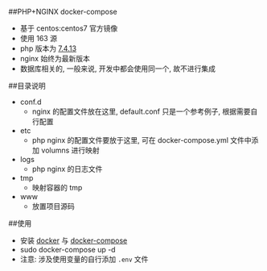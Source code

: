 ##PHP+NGINX docker-compose
* 基于 centos:centos7 官方镜像
* 使用 163 源
* php 版本为 [7.4.13](https://www.php.net/distributions/php-7.4.13.tar.gz)
* nginx 始终为最新版本
* 数据库相关的, 一般来说, 开发中都会使用同一个, 故不进行集成

##目录说明
* conf.d
    * nginx 的配置文件放在这里, default.conf 只是一个参考例子, 根据需要自行配置
* etc
    * php nginx 的配置文件要放于这里, 可在 docker-compose.yml 文件中添加 volumns 进行映射
* logs
    * php nginx 的日志文件
* tmp
    * 映射容器的 tmp
* www
    * 放置项目源码

##使用
* 安装 [docker](https://docs.docker.com/get-docker/) 与 [docker-compose](https://yeasy.gitbook.io/docker_practice/compose/install)
* sudo docker-compose up -d
* 注意: 涉及使用变量的自行添加 ```.env``` 文件

